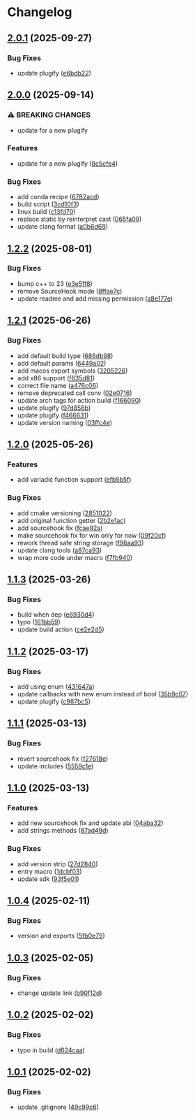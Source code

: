 # Changelog

## [2.0.1](https://github.com/untrustedmodders/plugify-plugin-polyhook/compare/v2.0.0...v2.0.1) (2025-09-27)


### Bug Fixes

* update plugify ([e6bdb22](https://github.com/untrustedmodders/plugify-plugin-polyhook/commit/e6bdb22780277da76b7f0225ce82c0d3a36ecf30))

## [2.0.0](https://github.com/untrustedmodders/plugify-plugin-polyhook/compare/v1.2.2...v2.0.0) (2025-09-14)


### ⚠ BREAKING CHANGES

* update for a new plugify

### Features

* update for a new plugify ([8c5cfe4](https://github.com/untrustedmodders/plugify-plugin-polyhook/commit/8c5cfe4f95c38ea249ed6bd7a276e85e3becbc00))


### Bug Fixes

* add conda recipe ([6782acd](https://github.com/untrustedmodders/plugify-plugin-polyhook/commit/6782acd6f1be5aa7640ab7b4371517f2199579bd))
* build script ([3cd10f3](https://github.com/untrustedmodders/plugify-plugin-polyhook/commit/3cd10f3e7a8262383256dccfba69810009a535ba))
* linux build ([c13fd70](https://github.com/untrustedmodders/plugify-plugin-polyhook/commit/c13fd7095352671f35fa6ba4d1510c069b9f8fcb))
* replace static by reinterpret cast ([065fa09](https://github.com/untrustedmodders/plugify-plugin-polyhook/commit/065fa09f739217c7d4c16e8cc8d90bcb95a0eb39))
* update clang format ([a0b6d69](https://github.com/untrustedmodders/plugify-plugin-polyhook/commit/a0b6d697522df98ea6cba64f31a4aad20a9edfcf))

## [1.2.2](https://github.com/untrustedmodders/polyhook/compare/v1.2.1...v1.2.2) (2025-08-01)


### Bug Fixes

* bump c++ to 23 ([e3e5ff8](https://github.com/untrustedmodders/polyhook/commit/e3e5ff887e2384614668f8b5f6ea164f8fe83550))
* remove SourceHook mode ([8ffae7c](https://github.com/untrustedmodders/polyhook/commit/8ffae7cf2e9ddf923d9fa119b08299f214456252))
* update readme and add missing permission ([a8e177e](https://github.com/untrustedmodders/polyhook/commit/a8e177e8374dbd5a3c31612ecb83ec33b9e0e165))

## [1.2.1](https://github.com/untrustedmodders/polyhook/compare/v1.2.0...v1.2.1) (2025-06-26)


### Bug Fixes

* add default build type ([686db98](https://github.com/untrustedmodders/polyhook/commit/686db98c767bc8f3179bbe94dec5e1e1f293cf9b))
* add default params ([6449a02](https://github.com/untrustedmodders/polyhook/commit/6449a025cf665e06aef022e4df300cd711dcf3b0))
* add macos export symbols ([3205226](https://github.com/untrustedmodders/polyhook/commit/32052264951cf84fed158bba5c79d43546948d24))
* add x86 support ([f635d81](https://github.com/untrustedmodders/polyhook/commit/f635d81aca47d1f5d05c8cbe535cad8d461b3532))
* correct file name ([a476c06](https://github.com/untrustedmodders/polyhook/commit/a476c06969730b7e34c9684ea4a4bdf1ba54b63f))
* remove deprecated call conv ([02e0716](https://github.com/untrustedmodders/polyhook/commit/02e071657132c0f91c1f2ef4463b938e1f1601a2))
* update arch tags for action build ([f166090](https://github.com/untrustedmodders/polyhook/commit/f166090c2fa3d44b7ec1416bdef872c72e19a807))
* update plugify ([97d858b](https://github.com/untrustedmodders/polyhook/commit/97d858be406664ca6b3ef4401b909fd81cb20631))
* update plugify ([f466631](https://github.com/untrustedmodders/polyhook/commit/f466631323e8cb71e6d8c2e44ee3e3b1bcef34df))
* update version naming ([03ffc4e](https://github.com/untrustedmodders/polyhook/commit/03ffc4e47f6db5c54d8c51b72aa0a298dbf4fc7c))

## [1.2.0](https://github.com/untrustedmodders/polyhook/compare/v1.1.3...v1.2.0) (2025-05-26)


### Features

* add variadic function support ([efb5b5f](https://github.com/untrustedmodders/polyhook/commit/efb5b5f3e962930822cd35b9165a46b2807ce7e1))


### Bug Fixes

* add cmake versioning ([2851022](https://github.com/untrustedmodders/polyhook/commit/285102299b955dd1dff642f1da96eb516cf9d183))
* add original function getter ([2b2e1ac](https://github.com/untrustedmodders/polyhook/commit/2b2e1acfcc75aef6d76f63fca6f7634f9b52e5b0))
* add sourcehook fix ([fcae92a](https://github.com/untrustedmodders/polyhook/commit/fcae92a4e3fa784b961cb36dde65ede297eda0cc))
* make sourcehook fix for win only for now ([09f20cf](https://github.com/untrustedmodders/polyhook/commit/09f20cf7dce50537739aac514a9a0b70c09b0e42))
* rework thread safe string storage ([f96aa93](https://github.com/untrustedmodders/polyhook/commit/f96aa93d1c1c569909df55a0da817aec94de2f83))
* update clang tools ([a87ca93](https://github.com/untrustedmodders/polyhook/commit/a87ca933d9245c1c061ec7a3ff4b9389528090e5))
* wrap more code under macro ([f7fb940](https://github.com/untrustedmodders/polyhook/commit/f7fb940e97d539c62ad1826c42d0cccb09953a84))

## [1.1.3](https://github.com/untrustedmodders/polyhook/compare/v1.1.2...v1.1.3) (2025-03-26)


### Bug Fixes

* build when dep ([e6930d4](https://github.com/untrustedmodders/polyhook/commit/e6930d4790ae353ba2d27c2cbd5731a005aeae9e))
* typo ([161bb59](https://github.com/untrustedmodders/polyhook/commit/161bb5955bb6731111b89ef5aa00888df007b4cf))
* update build action ([ce2e2d5](https://github.com/untrustedmodders/polyhook/commit/ce2e2d5850fc92f0def8545531e8ee665972572c))

## [1.1.2](https://github.com/untrustedmodders/polyhook/compare/v1.1.1...v1.1.2) (2025-03-17)


### Bug Fixes

* add using enum ([431647a](https://github.com/untrustedmodders/polyhook/commit/431647a0822febc939a4c178b30e668941f8c617))
* update callbacks with new enum instead of bool ([35b9c07](https://github.com/untrustedmodders/polyhook/commit/35b9c0779301d4f40d348c70c501210ab070ac21))
* update plugify ([c987bc5](https://github.com/untrustedmodders/polyhook/commit/c987bc5fb076ea19590d7e809fb758659f24de8d))

## [1.1.1](https://github.com/untrustedmodders/polyhook/compare/v1.1.0...v1.1.1) (2025-03-13)


### Bug Fixes

* revert sourcehook fix ([f27618e](https://github.com/untrustedmodders/polyhook/commit/f27618e275935ee1ec951330cfce6d642a2591ee))
* update includes ([5559c1e](https://github.com/untrustedmodders/polyhook/commit/5559c1e70c0451d431bdbafd981b9fa6c1272461))

## [1.1.0](https://github.com/untrustedmodders/polyhook/compare/v1.0.4...v1.1.0) (2025-03-13)


### Features

* add new sourcehook fix and update abi ([04aba32](https://github.com/untrustedmodders/polyhook/commit/04aba323ad6da224e4f6a8a46a1873e2d2176c5a))
* add strings methods ([87ad49d](https://github.com/untrustedmodders/polyhook/commit/87ad49dcb159d77424d330fd880dae9f0fde6354))


### Bug Fixes

* add version strip ([27d2840](https://github.com/untrustedmodders/polyhook/commit/27d2840482d8bf61d70decb05285a78c9c83b4d6))
* entry macro ([1dcbf03](https://github.com/untrustedmodders/polyhook/commit/1dcbf03725252ccb86284d6d2de81822e0a996af))
* update sdk ([93f5e01](https://github.com/untrustedmodders/polyhook/commit/93f5e0176f50f46e12db82648949a36f3cacd389))

## [1.0.4](https://github.com/untrustedmodders/polyhook/compare/v1.0.3...v1.0.4) (2025-02-11)


### Bug Fixes

* version and exports ([5fb0e79](https://github.com/untrustedmodders/polyhook/commit/5fb0e7956830f388ff7501dec862b849ce79e8e2))

## [1.0.3](https://github.com/untrustedmodders/polyhook/compare/v1.0.2...v1.0.3) (2025-02-05)


### Bug Fixes

* change update link ([b90f12d](https://github.com/untrustedmodders/polyhook/commit/b90f12d09e61abecce06af7d0eca4bb817d59f72))

## [1.0.2](https://github.com/untrustedmodders/polyhook/compare/v1.0.1...v1.0.2) (2025-02-02)


### Bug Fixes

* typo in build ([d624caa](https://github.com/untrustedmodders/polyhook/commit/d624caa2d6a1c51e4d739283d1180230a78d5d33))

## [1.0.1](https://github.com/untrustedmodders/polyhook/compare/v1.0.0...v1.0.1) (2025-02-02)


### Bug Fixes

* update .gitignore ([49c99c6](https://github.com/untrustedmodders/polyhook/commit/49c99c6fe23c539348cb841c54b941b7ede63f95))

